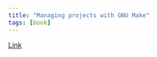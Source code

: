 ```yaml
---
title: "Managing projects with GNU Make"
tags: [book]
---
```


[Link](http://uploads.mitechie.com/books/Managing_Projects_with_GNU_Make_Third_Edition.pdf)
